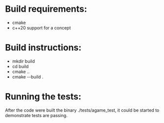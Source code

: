 # Build requirements:
- cmake
- c++20 support for a concept
# Build instructions:
- mkdir build
- cd build
- cmake ..
- cmake --build .
# Running the tests:
After the code were built the binary ./tests/agame_test, it could be started to demonstrate tests are passing.
